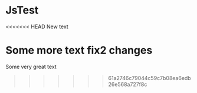 # JsTest
<<<<<<< HEAD
New text

Some more text 
fix2 changes 
=======
Some very great text
>>>>>>> 61a2746c79044c59c7b08ea6edb26e568a727f8c
